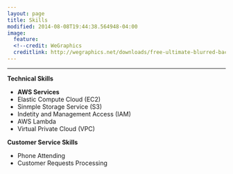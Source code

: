 ```yaml
---
layout: page
title: Skills
modified: 2014-08-08T19:44:38.564948-04:00
image:
  feature: 
  <!--credit: WeGraphics
  creditlink: http://wegraphics.net/downloads/free-ultimate-blurred-background-pack/ -->
---
```

<!--Looking for a simple, responsive, theme for your Jekyll powered blog? Well look no further. Here be **So Simple Theme**, the follow up to [**Minimal Mistakes**](http://mmistakes.github.io/minimal-mistakes) --- by designer slash illustrator [Michael Rose](http://mademistakes.com).-->


<hr/>


  
**Technical Skills**
   
   * **AWS Services**
   * Elastic Compute Cloud (EC2)
   * Sinmple Storage Service (S3)
   * Indetity and Management Access (IAM)
   * AWS Lambda
   * Virtual Private Cloud (VPC)
   
 
**Customer Service Skills**
   * Phone Attending
   * Customer Requests Processing
   
   
 




[^1]: Example: *domain.com/category-name/post-title*
